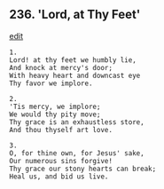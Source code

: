 
## 236.  'Lord, at Thy Feet'
[edit](https://docs.google.com/document/d/1t1novIfGMXchBovr_P88m5YwW-dCnOBU/edit?mode=html)




    1.
    Lord! at thy feet we humbly lie, 
    And knock at mercy's door; 
    With heavy heart and downcast eye 
    Thy favor we implore. 

    2.
    'Tis mercy, we implore; 
    We would thy pity move; 
    Thy grace is an exhaustless store, 
    And thou thyself art love. 

    3.
    O, for thine own, for Jesus' sake, 
    Our numerous sins forgive! 
    Thy grace our stony hearts can break; 
    Heal us, and bid us live.
